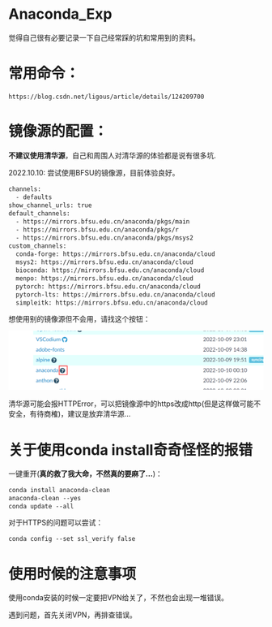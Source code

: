 # Anaconda_Exp
  觉得自己很有必要记录一下自己经常踩的坑和常用到的资料。
# 常用命令：
    https://blog.csdn.net/ligous/article/details/124209700
# 镜像源的配置：
  **不建议使用清华源**，自己和周围人对清华源的体验都是说有很多坑.
  
  2022.10.10: 尝试使用BFSU的镜像源，目前体验良好。
  
    channels:
      - defaults
    show_channel_urls: true
    default_channels:
      - https://mirrors.bfsu.edu.cn/anaconda/pkgs/main
      - https://mirrors.bfsu.edu.cn/anaconda/pkgs/r
      - https://mirrors.bfsu.edu.cn/anaconda/pkgs/msys2
    custom_channels:
      conda-forge: https://mirrors.bfsu.edu.cn/anaconda/cloud
      msys2: https://mirrors.bfsu.edu.cn/anaconda/cloud
      bioconda: https://mirrors.bfsu.edu.cn/anaconda/cloud
      menpo: https://mirrors.bfsu.edu.cn/anaconda/cloud
      pytorch: https://mirrors.bfsu.edu.cn/anaconda/cloud
      pytorch-lts: https://mirrors.bfsu.edu.cn/anaconda/cloud
      simpleitk: https://mirrors.bfsu.edu.cn/anaconda/cloud
  想使用别的镜像源但不会用，请找这个按钮：
  
  ![image](https://github.com/llstela/Anaconda_Exp/blob/main/images/Mirror.png)
  
  清华源可能会报HTTPError，可以把镜像源中的https改成http(但是这样做可能不安全，有待商榷)，建议是放弃清华源...
  
# 关于使用conda install奇奇怪怪的报错
  一键重开(**真的救了我大命，不然真的要麻了...**)：
  
    conda install anaconda-clean
    anaconda-clean --yes
    conda update --all
    
   对于HTTPS的问题可以尝试：
   
    conda config --set ssl_verify false
# 使用时候的注意事项
  使用conda安装的时候一定要把VPN给关了，不然也会出现一堆错误。
  
  遇到问题，首先关闭VPN，再排查错误。
